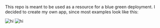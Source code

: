 This repo is meant to be used as a resource for a blue green deployment. I decided to create my own app, since most examples look like this:


![hi](https://via.placeholder.com/150/0000FF/000000?text=Blue)
![hi](https://via.placeholder.com/150/00FF00/000000?text=Green)
